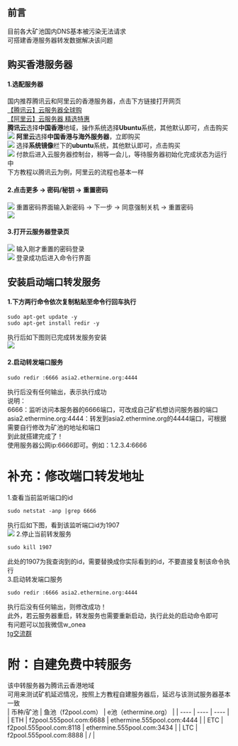 ## 前言
目前各大矿池国内DNS基本被污染无法请求  
可搭建香港服务器转发数据解决该问题
## 购买香港服务器
#### 1.选配服务器
国内推荐腾讯云和阿里云的香港服务器，点击下方链接打开网页  
[【腾讯云】云服务器全球购](https://cloud.tencent.com/act/cps/redirect?redirect=1068&cps_key=5c54c86b3f4415abe2b9de54f11937db&from=console)  
[【阿里云】云服务器 精选特惠](https://www.aliyun.com/daily-act/ecs/activity_selection?userCode=xrpv28iz)  
**腾讯云**选择**中国香港**地域，操作系统选择**Ubuntu**系统，其他默认即可，点击购买  
![](https://img2020.cnblogs.com/blog/1862911/202111/1862911-20211130111508863-1065655365.png)
**阿里云**选择**中国香港与海外服务器**，立即购买  
![](https://img2020.cnblogs.com/blog/1862911/202111/1862911-20211130111515135-1164723545.png)
选择**系统镜像**栏下的**ubuntu**系统，其他默认即可，点击购买  
![](https://img2020.cnblogs.com/blog/1862911/202111/1862911-20211130111521855-44752120.png)
付款后进入云服务器控制台，稍等一会儿，等待服务器初始化完成状态为运行中  
下方教程以腾讯云为例，阿里云的流程也基本一样  
#### 2.点击更多 -> 密码/秘钥 -> 重置密码  
![](https://img2020.cnblogs.com/blog/1862911/202111/1862911-20211130111526432-558635387.png)
重置密码界面输入新密码 -> 下一步 -> 同意强制关机 -> 重置密码  
![](https://img2020.cnblogs.com/blog/1862911/202111/1862911-20211130111529226-241161976.png)
#### 3.打开云服务器登录页  
![](https://img2020.cnblogs.com/blog/1862911/202111/1862911-20211130111531437-2085908523.png)
输入刚才重置的密码登录  
![](https://img2020.cnblogs.com/blog/1862911/202111/1862911-20211130111534013-1017324382.png)
登录成功后进入命令行界面  
## 安装启动端口转发服务  
#### 1.下方两行命令依次复制粘贴至命令行回车执行  
```
sudo apt-get update -y
sudo apt-get install redir -y
```
执行后如下图则已完成转发服务安装  
![](https://img2020.cnblogs.com/blog/1862911/202111/1862911-20211130112130026-1891389346.png)
#### 2.启动转发端口服务  
```
sudo redir :6666 asia2.ethermine.org:4444
```
执行后没有任何输出，表示执行成功  
说明：  
6666：监听访问本服务器的6666端口，可改成自己矿机想访问服务器的端口  
asia2.ethermine.org:4444：转发到asia2.ethermine.org的4444端口，可根据需要自行修改为矿池的地址和端口  
到此就搭建完成了！  
使用服务器公网ip:6666即可。例如：1.2.3.4:6666  
# 补充：修改端口转发地址  
1.查看当前监听端口的id  
```
sudo netstat -anp |grep 6666
```
执行后如下图，看到该监听端口id为1907  
![](https://img2020.cnblogs.com/blog/1862911/202111/1862911-20211130111538901-836598323.png)
2.停止当前转发服务  
```
sudo kill 1907
```
此处的1907为我查询到的id，需要替换成你实际看到的id，不要直接复制该命令执行  
3.启动转发端口服务  
```
sudo redir :6666 asia2.ethermine.org:4444
```
执行后没有任何输出，则修改成功！  
此外，若云服务器重启，转发服务也需要重新启动，执行此处的启动命令即可  
有问题可以加我微信w_onea  
[tg交流群](https://t.me/+CetxQfaj0aBlM2I1)  
# 附：自建免费中转服务  
该中转服务器为腾讯云香港地域  
可用来测试矿机延迟情况，按照上方教程自建服务器后，延迟与该测试服务器基本一致  
|    币种/矿池  |   鱼池（f2pool.com）   |   e池（ethermine.org）   |
| ---- | ---- | ---- |
|   ETH   |   f2pool.555pool.com:6688   |   ethermine.555pool.com:4444   |
|   ETC   |   f2pool.555pool.com:8118   |   ethermine.555pool.com:3434   |
|   LTC   |   f2pool.555pool.com:8888   |   /   |
